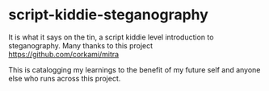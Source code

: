 # script-kiddie-steganography

It is what it says on the tin, a script kiddie level introduction to steganography. Many thanks to this project https://github.com/corkami/mitra

This is catalogging my learnings to the benefit of my future self and anyone else who runs across this project.
